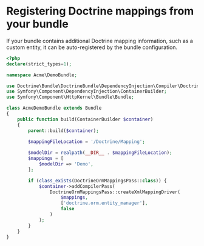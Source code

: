 Registering Doctrine mappings from your bundle
=====

If your bundle contains additional Doctrine mapping information, such as a custom entity, it can be auto-registered by the bundle configuration.

```php
<?php
declare(strict_types=1);

namespace Acme\DemoBundle;

use Doctrine\Bundle\DoctrineBundle\DependencyInjection\Compiler\DoctrineOrmMappingsPass;
use Symfony\Component\DependencyInjection\ContainerBuilder;
use Symfony\Component\HttpKernel\Bundle\Bundle;

class AcmeDemoBundle extends Bundle
{
    public function build(ContainerBuilder $container)
    {
        parent::build($container);

        $mappingFileLocation = '/Doctrine/Mapping';
        
        $modelDir = realpath(__DIR__ . $mappingFileLocation);
        $mappings = [
            $modelDir => 'Demo',
        ];

        if (class_exists(DoctrineOrmMappingsPass::class)) {
            $container->addCompilerPass(
                DoctrineOrmMappingsPass::createXmlMappingDriver(
                    $mappings,
                    ['doctrine.orm.entity_manager'],
                    false
                )
            );
        }
    }
}
```
